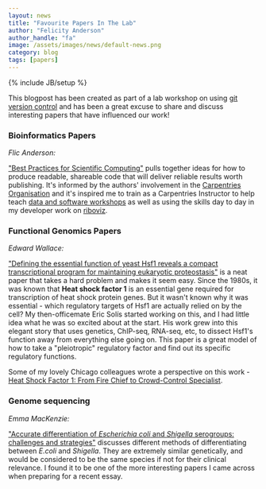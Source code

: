 ```yaml
---
layout: news
title: "Favourite Papers In The Lab"
author: "Felicity Anderson"
author_handle: "fa"
image: /assets/images/news/default-news.png
category: blog
tags: [papers]
---
```

{% include JB/setup %}

This blogpost has been created as part of a lab workshop on using [git version control](https://en.wikipedia.org/wiki/Git) and has been a great excuse to share and discuss interesting papers that have influenced our work!

### Bioinformatics Papers

*Flic Anderson:*

["Best Practices for Scientific Computing"](https://doi.org/10.1371/journal.pbio.1001745) pulls together ideas for how to produce readable, shareable code that will deliver reliable results worth publishing. It's informed by the authors' involvement in the [Carpentries Organisation](https://carpentries.org/) and it's inspired me to train as a Carpentries Instructor to help teach [data and software workshops](https://edcarp.github.io/) as well as using the skills day to day in my developer work on [riboviz](https://github.com/riboviz/riboviz).


### Functional Genomics Papers

*Edward Wallace:*

["Defining the essential function of yeast Hsf1 reveals a compact transcriptional program for maintaining eukaryotic proteostasis"](https://dx.doi.org/10.1016%2Fj.molcel.2016.05.014) is a neat paper that takes a hard problem and makes it seem easy. Since the 1980s, it was known that **Heat shock factor 1** is an essential gene required for transcription of heat shock protein genes. But it wasn't known why it was essential - which regulatory targets of Hsf1 are actually relied on by the cell? My then-officemate Eric Solís started working on this, and I had little idea what he was so excited about at the start. His work grew into this elegant story that uses genetics, ChIP-seq, RNA-seq, etc, to dissect Hsf1's function away from everything else going on. This paper is a great model of how to take a "pleiotropic" regulatory factor and find out its specific regulatory functions.

Some of my lovely Chicago colleagues wrote a perspective on this work - [Heat Shock Factor 1: From Fire Chief to Crowd-Control Specialist](http://dx.doi.org/10.1016/j.molcel.2016.06.026).


### Genome sequencing 

*Emma MacKenzie:*

["Accurate differentiation of *Escherichia coli* and *Shigella* serogroups: challenges and strategies"](https://doi.org/10.1016/j.nmni.2017.09.003) discusses different methods of differentiating between *E.coli* and *Shigella*. They are extremely similar genetically, and would be considered to be the same species if not for their clinical relevance. I found it to be one of the more interesting papers I came across when preparing for a recent essay. 